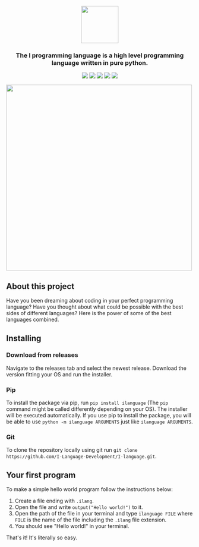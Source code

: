 <p align="center">
    <img src="https://github.com/I-Language-Development/I-language/blob/main/.github/logo-with-text.png" height="100px">
</p>
<h3 align="center">
    The I programming language is a high level programming language written in pure python.
</h3>
<p align="center">
    <img src="https://www.codefactor.io/repository/github/i-language-development/i-language/badge">
    <img src="https://github.com/I-Language-Development/I-language/actions/workflows/pylint.yml/badge.svg">
    <img src="https://github.com/I-Language-Development/I-language/actions/workflows/ruff.yml/badge.svg">
    <img src="https://github.com/I-Language-Development/I-language/actions/workflows/bandit.yml/badge.svg">
    <img src="https://github.com/I-Language-Development/I-language/actions/workflows/pytest.yml/badge.svg">
</p>

<img src="https://github.com/I-Language-Development/I-language/blob/main/.github/example-syntax.png?raw=true" width="500px"/>

## About this project
Have you been dreaming about coding in your perfect programming language?
Have you thought about what could be possible with the best sides of different languages?
Here is the power of some of the best languages combined.

## Installing
### Download from releases
Navigate to the releases tab and select the newest release. Download the version fitting your OS and run the installer.

### Pip
To install the package via pip, run `pip install ilanguage` (The `pip` command might be called differently depending on
your OS). The installer will be executed automatically. If you use pip to install the package, you will be able to use
`python -m ilanguage ARGUMENTS` just like `ilanguage ARGUMENTS`.

### Git
To clone the repository locally using git run `git clone https://github.com/I-Language-Development/I-language.git`.

## Your first program
To make a simple hello world program follow the instructions below:
1. Create a file ending with `.ilang`.
2. Open the file and write `output("Hello world!")` to it.
3. Open the path of the file in your terminal and type `ilanguage FILE` where `FILE` is the name of the file including 
the `.ilang` file extension.
4. You should see "Hello world!" in your terminal.

That's it! It's literally so easy.
